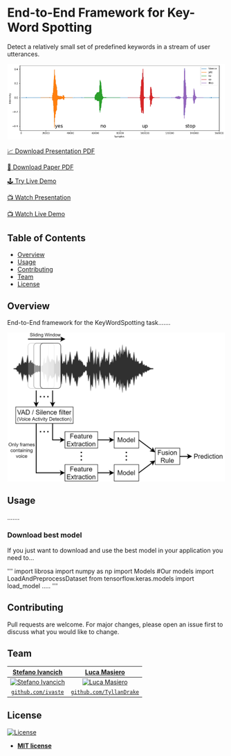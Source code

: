 # End-to-End Framework for Key-Word Spotting
Detect a relatively small set of predefined keywords in a stream of user utterances.


<!-- ADD GIF demonstartion -->
![KeyWordSpotting](https://github.com/ivaste/KeyWordSpotting/blob/master/ReadmeImage.png)


[📈 Download Presentation PDF](https://github.com/ivaste/KeyWordSpotting/blob/master/Presentation/Presentation.pdf)

[📄 Download Paper PDF](https://github.com/ivaste/KeyWordSpotting/blob/master/Paper/Key%20Word%20Spotting.pdf)

[🕹️ Try Live Demo](https://github.com/ivaste/KeyWordSpotting/blob/master/LiveDemo.ipynb)

[📺 Watch Presentation]()

[📺 Watch Live Demo]()


## Table of Contents
- [Overview](#overview)
- [Usage](#usage)
- [Contributing](#contributing)
- [Team](#team)
- [License](#license)

## Overview
End-to-End framework for the KeyWordSpotting task.......

<p align="center">
<img src="https://github.com/ivaste/KeyWordSpotting/blob/master/Paper/End-To-End.png" width="600" />
</p>

## Usage
.......

### Download best model
If you just want to download and use the best model in your application you need to...

'''
import librosa
import numpy as np
import Models #Our models
import LoadAndPreprocessDataset
from tensorflow.keras.models import load_model
.....
'''

## Contributing
Pull requests are welcome. For major changes, please open an issue first to discuss what you would like to change.

## Team
| <a href="https://stefanoivancich.com" target="_blank">**Stefano Ivancich**</a> | <a href="https://github.com/TyllanDrake" target="_blank">**Luca Masiero**</a> |
| :---: |:---:|
| [![Stefano Ivancich](https://avatars1.githubusercontent.com/u/36710626?s=200&v=4)](https://stefanoivancich.com)    | [![Luca Masiero](https://avatars1.githubusercontent.com/u/48916928?s=200&v=4?s=200)](https://github.com/TyllanDrake) |
| <a href="https://github.com/ivaste" target="_blank">`github.com/ivaste`</a> | <a href="https://github.com/TyllanDrake" target="_blank">`github.com/TyllanDrake`</a> |


## License
[![License](http://img.shields.io/:license-mit-blue.svg?style=flat-square)](http://badges.mit-license.org)

- **[MIT license](http://opensource.org/licenses/mit-license.php)**
